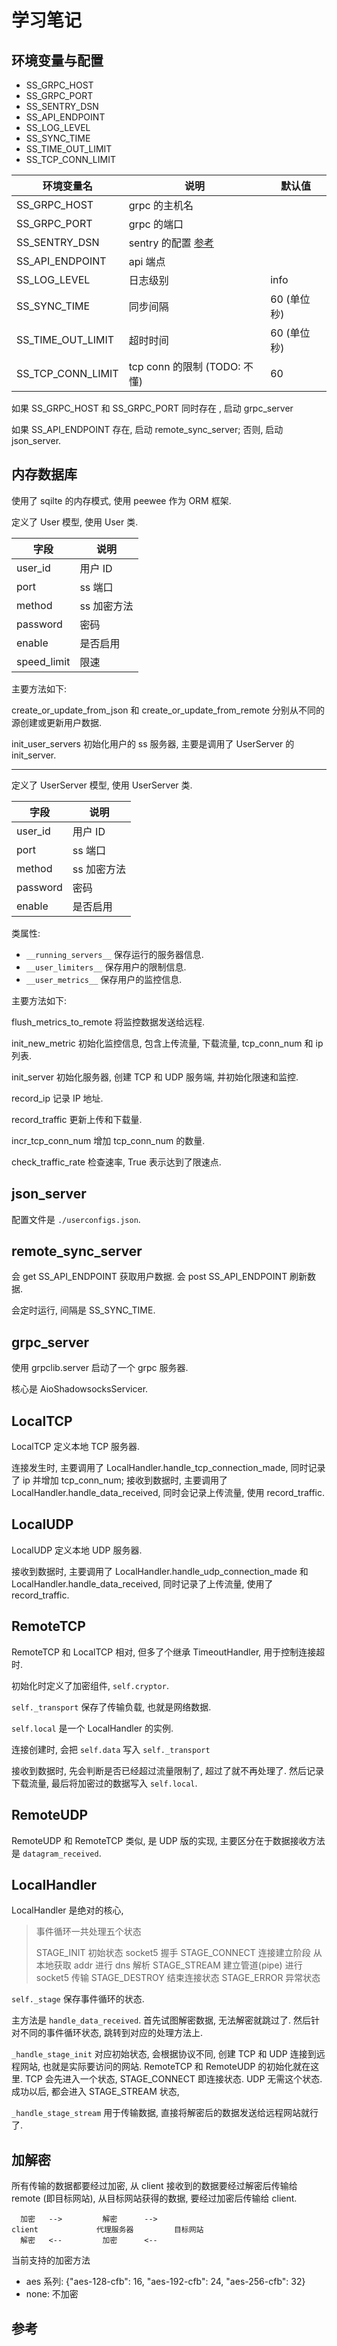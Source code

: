 # 学习笔记

## 环境变量与配置

- SS_GRPC_HOST
- SS_GRPC_PORT
- SS_SENTRY_DSN
- SS_API_ENDPOINT
- SS_LOG_LEVEL
- SS_SYNC_TIME
- SS_TIME_OUT_LIMIT
- SS_TCP_CONN_LIMIT

| 环境变量名        | 说明                         | 默认值      |
| ----------------- | ---------------------------- | ----------- |
| SS_GRPC_HOST      | grpc 的主机名                |             |
| SS_GRPC_PORT      | grpc 的端口                  |             |
| SS_SENTRY_DSN     | sentry 的配置 [参考][sentry] |             |
| SS_API_ENDPOINT   | api 端点                     |             |
| SS_LOG_LEVEL      | 日志级别                     | info        |
| SS_SYNC_TIME      | 同步间隔                     | 60 (单位秒) |
| SS_TIME_OUT_LIMIT | 超时时间                     | 60 (单位秒) |
| SS_TCP_CONN_LIMIT | tcp conn 的限制 (TODO: 不懂) | 60          |

如果 SS_GRPC_HOST 和 SS_GRPC_PORT 同时存在 , 启动 grpc_server

如果 SS_API_ENDPOINT 存在, 启动 remote_sync_server;
否则, 启动 json_server.

## 内存数据库

使用了 sqilte 的内存模式, 使用 peewee 作为 ORM 框架.

定义了 User 模型, 使用 User 类.

| 字段        | 说明        |
| ----------- | ----------- |
| user_id     | 用户 ID     |
| port        | ss 端口     |
| method      | ss 加密方法 |
| password    | 密码        |
| enable      | 是否启用    |
| speed_limit | 限速        |

主要方法如下:

create_or_update_from_json 和 create_or_update_from_remote
分别从不同的源创建或更新用户数据.

init_user_servers 初始化用户的 ss 服务器, 主要是调用了 UserServer 的 init_server.

---

定义了 UserServer 模型, 使用 UserServer 类.

| 字段     | 说明        |
| -------- | ----------- |
| user_id  | 用户 ID     |
| port     | ss 端口     |
| method   | ss 加密方法 |
| password | 密码        |
| enable   | 是否启用    |

类属性:

- `__running_servers__` 保存运行的服务器信息.
- `__user_limiters__` 保存用户的限制信息.
- `__user_metrics__` 保存用户的监控信息.

主要方法如下:

flush_metrics_to_remote 将监控数据发送给远程.

init_new_metric 初始化监控信息, 包含上传流量, 下载流量, tcp_conn_num 和 ip 列表.

init_server 初始化服务器, 创建 TCP 和 UDP 服务端, 并初始化限速和监控.

record_ip 记录 IP 地址.

record_traffic 更新上传和下载量.

incr_tcp_conn_num 增加 tcp_conn_num 的数量.

check_traffic_rate 检查速率, True 表示达到了限速点.

## json_server

配置文件是 `./userconfigs.json`.

## remote_sync_server

会 get SS_API_ENDPOINT 获取用户数据.
会 post SS_API_ENDPOINT 刷新数据.

会定时运行, 间隔是 SS_SYNC_TIME.

## grpc_server

使用 grpclib.server 启动了一个 grpc 服务器.

核心是 AioShadowsocksServicer.

## LocalTCP

LocalTCP 定义本地 TCP 服务器.

连接发生时, 主要调用了 LocalHandler.handle_tcp_connection_made, 同时记录了 ip 并增加 tcp_conn_num;
接收到数据时, 主要调用了 LocalHandler.handle_data_received, 同时会记录上传流量, 使用 record_traffic.

## LocalUDP

LocalUDP 定义本地 UDP 服务器.

接收到数据时, 主要调用了 LocalHandler.handle_udp_connection_made 和 LocalHandler.handle_data_received, 同时记录了上传流量, 使用了 record_traffic.

## RemoteTCP

RemoteTCP 和 LocalTCP 相对, 但多了个继承 TimeoutHandler, 用于控制连接超时.

初始化时定义了加密组件, `self.cryptor`.

`self._transport` 保存了传输负载, 也就是网络数据.

`self.local` 是一个 LocalHandler 的实例.

连接创建时, 会把 `self.data` 写入 `self._transport`

接收到数据时, 先会判断是否已经超过流量限制了, 超过了就不再处理了.
然后记录下载流量, 最后将加密过的数据写入 `self.local`.

## RemoteUDP

RemoteUDP 和 RemoteTCP 类似, 是 UDP 版的实现, 主要区分在于数据接收方法是 `datagram_received`.

## LocalHandler

LocalHandler 是绝对的核心,

> 事件循环一共处理五个状态
>
> STAGE_INIT 初始状态 socket5 握手
> STAGE_CONNECT 连接建立阶段 从本地获取 addr 进行 dns 解析
> STAGE_STREAM 建立管道(pipe) 进行 socket5 传输
> STAGE_DESTROY 结束连接状态
> STAGE_ERROR 异常状态

`self._stage` 保存事件循环的状态.

主方法是 `handle_data_received`.
首先试图解密数据, 无法解密就跳过了.
然后针对不同的事件循环状态, 跳转到对应的处理方法上.

`_handle_stage_init` 对应初始状态, 会根据协议不同, 创建 TCP 和 UDP 连接到远程网站,
也就是实际要访问的网站. RemoteTCP 和 RemoteUDP 的初始化就在这里.
TCP 会先进入一个状态, STAGE_CONNECT 即连接状态. UDP 无需这个状态.
成功以后, 都会进入 STAGE_STREAM 状态,

`_handle_stage_stream` 用于传输数据, 直接将解密后的数据发送给远程网站就行了.

## 加解密

所有传输的数据都要经过加密, 从 client 接收到的数据要经过解密后传输给 remote (即目标网站), 从目标网站获得的数据, 要经过加密后传输给 client.

```
  加密   -->         解密      -->
client             代理服务器         目标网站
  解密   <--         加密      <--
```

当前支持的加密方法

- aes 系列: {"aes-128-cfb": 16, "aes-192-cfb": 24, "aes-256-cfb": 32}
- none: 不加密

## 参考

[sentry]: https://docs.sentry.io/error-reporting/quickstart/?platform=javascript
[go conn]: https://appliedgo.net/networking/
